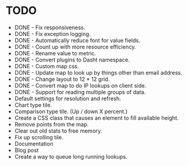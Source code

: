 # TODO

+ DONE - Fix responsiveness.
+ DONE - Fix exception logging.
+ DONE - Automatically reduce font for value fields.
+ DONE - Count up with more resource efficiency.
+ DONE - Rename value to metric.
+ DONE - Convert plugins to Dasht namespace.
+ DONE - Custom map css.
+ DONE - Update map to look up by things other than email address.
+ DONE - Change layout to 12 * 12 grid.
+ DONE - Convert map to do IP lookups on client side.
+ DONE - Support for reading multiple groups of data.
+ Default settings for resolution and refresh.
+ Chart type tile.
+ Comparison type tile. (Up / down X percent.)
+ Create a CSS class that causes an element to fill available height.
+ Remove points from the map.
+ Clear out old stats to free memory.
+ Fix up scrolling tile.
+ Documentation
+ Blog post
+ Create a way to queue long running lookups.
